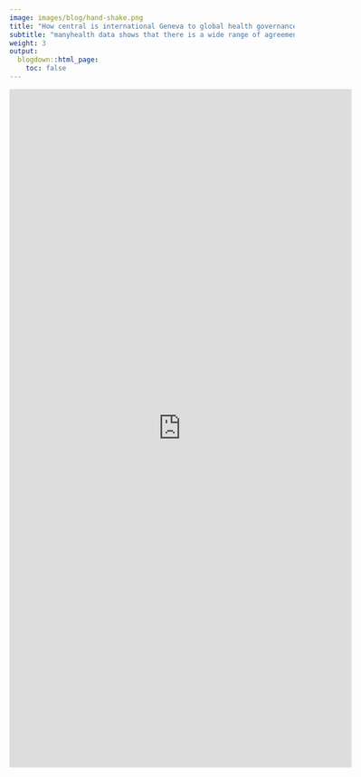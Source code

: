 ```yaml
---
image: images/blog/hand-shake.png
title: "How central is international Geneva to global health governance?"
subtitle: "manyhealth data shows that there is a wide range of agreements contributing to the global governance of health, from formal human rights and labour conventions to informal agreements on healthcare provisions. Yet, the majority of actors and agreements involved in global health governance are concentrated in a few cities, especially in Geneva, although these agreements have an impact across many different issues and places."
weight: 3
output:
  blogdown::html_page:
    toc: false
---
```


<iframe height="1200" width="120%" frameborder="no" src="https://globalgov.github.io/manyhealth/articles/healthdata.html"> </iframe>
